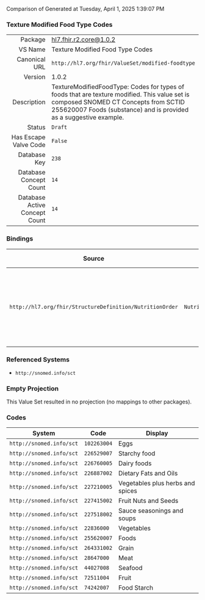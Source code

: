 Comparison of 
Generated at Tuesday, April 1, 2025 1:39:07 PM

### Texture Modified Food Type Codes

|      |     |
| ---: | --- |
| Package | hl7.fhir.r2.core@1.0.2 |
| VS Name | Texture Modified Food Type Codes |
| Canonical URL | `http://hl7.org/fhir/ValueSet/modified-foodtype` |
| Version | 1.0.2 |
| Description | TextureModifiedFoodType: Codes for types of foods that are texture modified. This value set is composed SNOMED CT Concepts from SCTID 255620007 Foods (substance) and is provided as a suggestive example. |
| Status | `Draft` |
| Has Escape Valve Code | `False` |
| Database Key | `238` |
| Database Concept Count | `14` |
| Database Active Concept Count | `14` |
### Bindings

| Source | Element | Binding | Strength | Element Short |
| ------ | ------- | ------- | -------- | ------------- |
| `http://hl7.org/fhir/StructureDefinition/NutritionOrder` | `NutritionOrder.oralDiet.texture.foodType` | `http://hl7.org/fhir/ValueSet/modified-foodtype` | `Example` | Concepts that are used to identify an entity that is ingested for nutritional purposes |

### Referenced Systems

* `http://snomed.info/sct`
### Empty Projection

This Value Set resulted in no projection (no mappings to other packages).

### Codes

| System | Code | Display |
| ------ | ---- | ------- |
| `http://snomed.info/sct` | `102263004` | Eggs |
| `http://snomed.info/sct` | `226529007` | Starchy food |
| `http://snomed.info/sct` | `226760005` | Dairy foods |
| `http://snomed.info/sct` | `226887002` | Dietary Fats and Oils |
| `http://snomed.info/sct` | `227210005` | Vegetables plus herbs and spices |
| `http://snomed.info/sct` | `227415002` | Fruit Nuts and Seeds |
| `http://snomed.info/sct` | `227518002` | Sauce seasonings and soups |
| `http://snomed.info/sct` | `22836000` | Vegetables |
| `http://snomed.info/sct` | `255620007` | Foods |
| `http://snomed.info/sct` | `264331002` | Grain |
| `http://snomed.info/sct` | `28647000` | Meat |
| `http://snomed.info/sct` | `44027008` | Seafood |
| `http://snomed.info/sct` | `72511004` | Fruit |
| `http://snomed.info/sct` | `74242007` | Food Starch |
